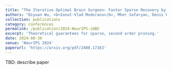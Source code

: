 ```yaml
---
title: "The Iterative Optimal Brain Surgeon: Faster Sparse Recovery by Leveraging Second-Order Information"
authors: "Diyuan Wu, <b>Ionut-Vlad Modoranu</b>, Mher Safaryan, Denis Kuznedelev, Dan Alistarh"
collection: publications
category: conferences
permalink: /publication/2024-NeurIPS-iOBS
excerpt: 'Theoretical guarantees for sparse, second order pruning.'
date: 2024-08-30
venue: 'NeurIPS 2024'
paperurl: 'https://arxiv.org/pdf/2408.17163'
---
```


TBD: describe paper
